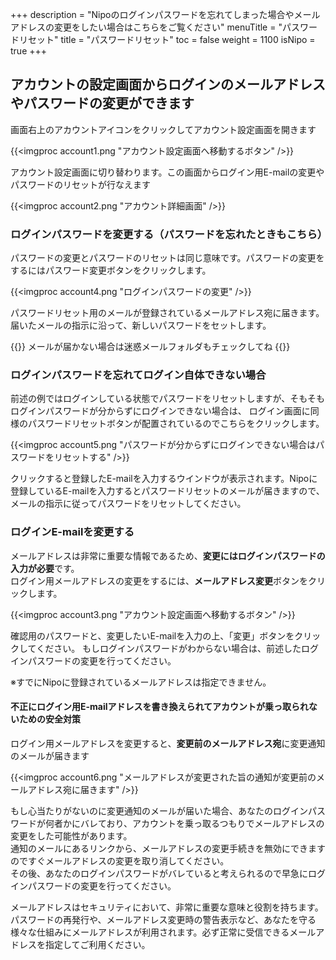 +++
description = "Nipoのログインパスワードを忘れてしまった場合やメールアドレスの変更をしたい場合はこちらをご覧ください"
menuTitle = "パスワードリセット"
title = "パスワードリセット"
toc = false
weight = 1100
isNipo = true
+++



## アカウントの設定画面からログインのメールアドレスやパスワードの変更ができます

画面右上のアカウントアイコンをクリックしてアカウント設定画面を開きます

{{<imgproc account1.png "アカウント設定画面へ移動するボタン" />}}

アカウント設定画面に切り替わります。この画面からログイン用E-mailの変更やパスワードのリセットが行なえます

{{<imgproc account2.png "アカウント詳細画面" />}}

### ログインパスワードを変更する（パスワードを忘れたときもこちら）

パスワードの変更とパスワードのリセットは同じ意味です。パスワードの変更をするにはパスワード変更ボタンをクリックします。

{{<imgproc account4.png "ログインパスワードの変更" />}}

パスワードリセット用のメールが登録されているメールアドレス宛に届きます。
届いたメールの指示に沿って、新しいパスワードをセットします。

{{<alice pos="left" icon="default">}}
メールが届かない場合は迷惑メールフォルダもチェックしてね
{{</alice>}}

### ログインパスワードを忘れてログイン自体できない場合

前述の例ではログインしている状態でパスワードをリセットしますが、そもそもログインパスワードが分からずにログインできない場合は、
ログイン画面に同様のパスワードリセットボタンが配置されているのでこちらをクリックします。

{{<imgproc account5.png "パスワードが分からずにログインできない場合はパスワードをリセットする" />}}

クリックすると登録したE-mailを入力するウインドウが表示されます。Nipoに登録しているE-mailを入力するとパスワードリセットのメールが届きますので、
メールの指示に従ってパスワードをリセットしてください。

### ログインE-mailを変更する

メールアドレスは非常に重要な情報であるため、**変更にはログインパスワードの入力が必要**です。  
ログイン用メールアドレスの変更をするには、**メールアドレス変更**ボタンをクリックします。  

{{<imgproc account3.png "アカウント設定画面へ移動するボタン" />}}

確認用のパスワードと、変更したいE-mailを入力の上、「変更」ボタンをクリックしてください。
もしログインパスワードがわからない場合は、前述したログインパスワードの変更を行ってください。

※すでにNipoに登録されているメールアドレスは指定できません。

#### 不正にログイン用E-mailアドレスを書き換えられてアカウントが乗っ取られないための安全対策

ログイン用メールアドレスを変更すると、**変更前のメールアドレス宛**に変更通知のメールが届きます

{{<imgproc account6.png "メールアドレスが変更された旨の通知が変更前のメールアドレス宛に届きます" />}}

もし心当たりがないのに変更通知のメールが届いた場合、あなたのログインパスワードが何者かにバレており、アカウントを乗っ取るつもりでメールアドレスの変更をした可能性があります。  
通知のメールにあるリンクから、メールアドレスの変更手続きを無効にできますのですぐメールアドレスの変更を取り消してください。  
その後、あなたのログインパスワードがバレていると考えられるので早急にログインパスワードの変更を行ってください。  

<Box color="red">メールアドレスはセキュリティにおいて、非常に重要な意味と役割を持ちます。パスワードの再発行や、メールアドレス変更時の警告表示など、あなたを守る様々な仕組みにメールアドレスが利用されます。必ず正常に受信できるメールアドレスを指定してご利用ください。</Box>
